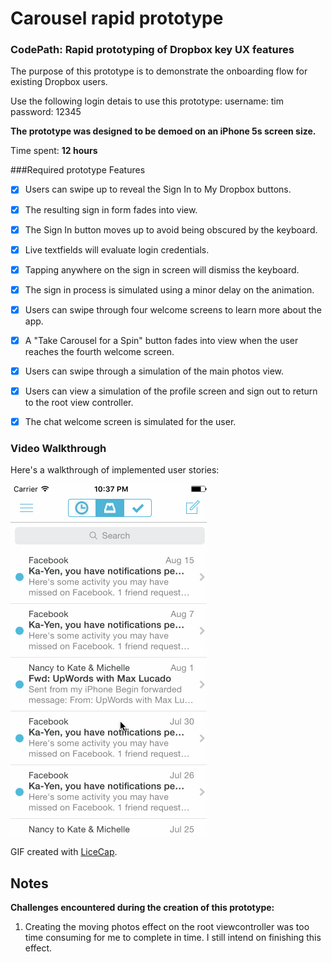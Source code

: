 # Carousel rapid prototype

### CodePath: Rapid prototyping of Dropbox key UX features

The purpose of this prototype is to demonstrate the onboarding flow for existing Dropbox users. 

Use the following login detais to use this prototype:
username: tim
password: 12345

**The prototype was designed to be demoed on an iPhone 5s screen size.**

Time spent: **12 hours**


###Required prototype Features
- [x] Users can swipe up to reveal the Sign In to My Dropbox buttons.
- [x] The resulting sign in form fades into view.
- [x] The Sign In button moves up to avoid being obscured by the keyboard.
- [x] Live textfields will evaluate login credentials. 
- [x] Tapping anywhere on the sign in screen will dismiss the keyboard.
- [x] The sign in process is simulated using a minor delay on the animation.
- [x] Users can swipe through four welcome screens to learn more about the app.
- [x] A "Take Carousel for a Spin" button fades into view when the user reaches the fourth welcome screen. 
- [x] Users can swipe through a simulation of the main photos view.
- [x] Users can view a simulation of the profile screen and sign out to return to the root view controller.
- [x] The chat welcome screen is simulated for the user.


### Video Walkthrough 

Here's a walkthrough of implemented user stories:

<img src='User flow.gif' title='Video Walkthrough' width='' alt='Video Walkthrough' />

GIF created with [LiceCap](http://www.cockos.com/licecap/).


## Notes
**Challenges encountered during the creation of this prototype:** 

1. Creating the moving photos effect on the root viewcontroller was too time consuming for me to complete in time. I still intend on finishing this effect. 
